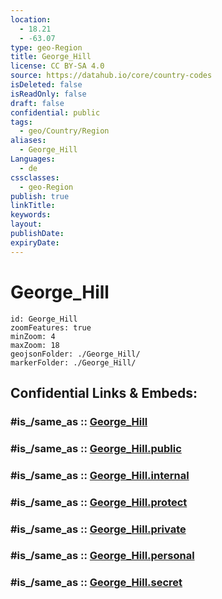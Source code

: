 ```yaml
---
location:
  - 18.21
  - -63.07
type: geo-Region
title: George_Hill
license: CC BY-SA 4.0
source: https://datahub.io/core/country-codes
isDeleted: false
isReadOnly: false
draft: false
confidential: public
tags:
  - geo/Country/Region
aliases:
  - George_Hill
Languages:
  - de
cssclasses:
  - geo-Region
publish: true
linkTitle:
keywords:
layout:
publishDate:
expiryDate:
---
```


# George_Hill

```leaflet
id: George_Hill
zoomFeatures: true 
minZoom: 4 
maxZoom: 18
geojsonFolder: ./George_Hill/
markerFolder: ./George_Hill/
```


## Confidential Links & Embeds: 

### #is_/same_as :: [George_Hill](/_Standards/Earth/Continent/America~Caribbean/Anguilla/Counties~Anguilla/George_Hill.md) 

### #is_/same_as :: [George_Hill.public](/_public/Earth/Continent/America~Caribbean/Anguilla/Counties~Anguilla/George_Hill.public.md) 

### #is_/same_as :: [George_Hill.internal](/_internal/Earth/Continent/America~Caribbean/Anguilla/Counties~Anguilla/George_Hill.internal.md) 

### #is_/same_as :: [George_Hill.protect](/_protect/Earth/Continent/America~Caribbean/Anguilla/Counties~Anguilla/George_Hill.protect.md) 

### #is_/same_as :: [George_Hill.private](/_private/Earth/Continent/America~Caribbean/Anguilla/Counties~Anguilla/George_Hill.private.md) 

### #is_/same_as :: [George_Hill.personal](/_personal/Earth/Continent/America~Caribbean/Anguilla/Counties~Anguilla/George_Hill.personal.md) 

### #is_/same_as :: [George_Hill.secret](/_secret/Earth/Continent/America~Caribbean/Anguilla/Counties~Anguilla/George_Hill.secret.md)

